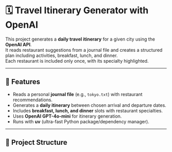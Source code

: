 # 🗓️ Travel Itinerary Generator with OpenAI

This project generates a **daily travel itinerary** for a given city using the **OpenAI API**.  
It reads restaurant suggestions from a journal file and creates a structured plan including activities, breakfast, lunch, and dinner.  
Each restaurant is included only once, with its specialty highlighted.

---

## 🚀 Features
- Reads a personal **journal file** (e.g., `tokyo.txt`) with restaurant recommendations.
- Generates a **daily itinerary** between chosen arrival and departure dates.
- Includes **breakfast, lunch, and dinner** slots with restaurant specialties.
- Uses **OpenAI GPT-4o-mini** for itinerary generation.
- Runs with **uv** (ultra-fast Python package/dependency manager).

---

## 📂 Project Structure
